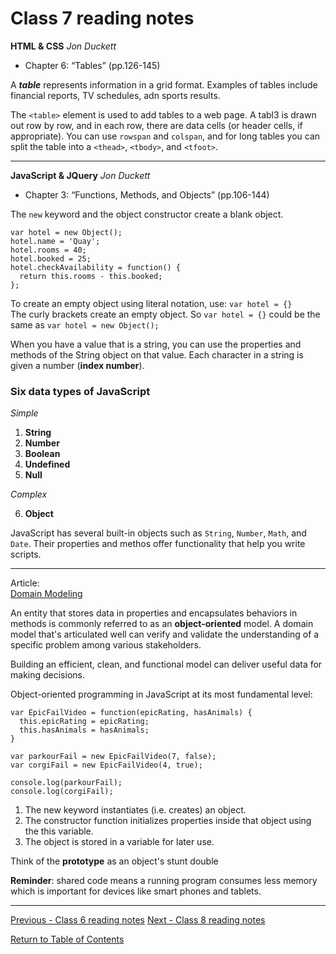 # Class 7 reading notes

**HTML & CSS** *Jon Duckett*

- Chapter 6: “Tables” (pp.126-145)

A ***table*** represents information in a grid format. Examples of tables include financial reports, TV schedules, adn sports results. 

The `<table>` element is used to add tables to a web page. A tabl3 is drawn out row by row, and in each row, there are data cells (or header cells, if appropriate).  You can use `rowspan` and `colspan`, and for long tables you can split the table into a `<thead>`, `<tbody>`, and `<tfoot>`.

<hr />

**JavaScript & JQuery** *Jon Duckett*

- Chapter  3: “Functions, Methods, and Objects” (pp.106-144)

The `new` keyword and the object constructor create a blank object. 

```
var hotel = new Object();
hotel.name = 'Quay';
hotel.rooms = 40; 
hotel.booked = 25;
hotel.checkAvailability = function() {
  return this.rooms - this.booked;
};
```

To create an empty object using literal notation, use: `var hotel = {}`  
The curly brackets create an empty object. So `var hotel = {}`  could be the same as `var hotel = new Object();`

When you have a value that is a string, you can use the properties and methods of the String object on that value. Each character in a string is given a number (**index number**).

### Six data types of JavaScript
*Simple*

1. **String**
2. **Number**
3. **Boolean**
4. **Undefined**
5. **Null**

*Complex*

6. **Object**

JavaScript has several built-in objects such as `String`, `Number`, `Math`, and `Date`. Their properties and methos offer functionality that help you write scripts. 

<hr />

Article:  
[Domain Modeling](https://github.com/codefellows/domain_modeling#domain-modeling)

An entity that stores data in properties and encapsulates behaviors in methods is commonly referred to as an **object-oriented** model. A domain model that's articulated well can verify and validate the understanding of a specific problem among various stakeholders. 

Building an efficient, clean, and functional model can deliver useful data for making decisions.

Object-oriented programming in JavaScript at its most fundamental level:
```
var EpicFailVideo = function(epicRating, hasAnimals) {
  this.epicRating = epicRating;
  this.hasAnimals = hasAnimals;
}

var parkourFail = new EpicFailVideo(7, false);
var corgiFail = new EpicFailVideo(4, true);

console.log(parkourFail);
console.log(corgiFail);
```

1. The new keyword instantiates (i.e. creates) an object.
2. The constructor function initializes properties inside that object using the this variable.
3. The object is stored in a variable for later use.

Think of the **prototype** as an object's stunt double

**Reminder**: shared code means a running program consumes less memory which is important for devices like smart phones and tablets.

<hr />

[Previous - Class 6 reading notes](class-06.md) 
[Next - Class 8 reading notes](class-08.md) 

[Return to Table of Contents](README.md)